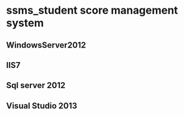 # ssms_student score management system

## WindowsServer2012 
## IIS7
## Sql server 2012
## Visual Studio 2013

